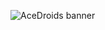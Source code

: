 ![AceDroids banner]("https://raw.githubusercontent.com/mqnc/acedroids/master/media/images/banner.jpg")
